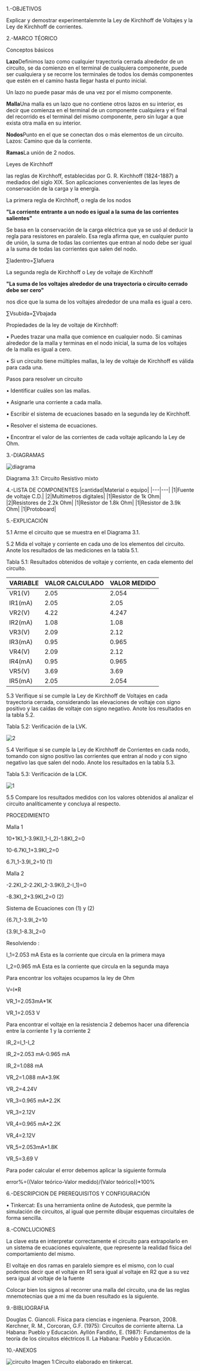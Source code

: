 1.-OBJETIVOS

Explicar y demostrar experimentalemnte la Ley de Kirchhoff de Voltajes y la Ley de Kirchhoff de corrientes.

2.-MARCO TÉORICO

Conceptos básicos

**Lazo**Definimos lazo como cualquier trayectoria cerrada alrededor de un circuito, se da comienzo en el terminal de cualquiera componente, puede ser cualquiera y se recorre los terminales de todos los demás componentes que estén en el camino hasta llegar hasta el punto inicial.

Un lazo no puede pasar más de una vez por el mismo componente.

**Malla**Una malla es un lazo que no contiene otros lazos en su interior, es decir que comienza en el terminal de un componente cualquiera y el final del recorrido es el terminal del mismo componente, pero sin lugar a que exista otra malla en su interior.

**Nodos**Punto en el que se conectan dos o más elementos de un circuito. Lazos: Camino que da la corriente.

**Ramas**La unión de 2 nodos.

Leyes de Kirchhoff

las reglas de Kirchhoff, establecidas por G. R. Kirchhoff (1824-1887) a mediados del siglo XIX. Son aplicaciones convenientes de las leyes de conservación de la carga y la energía.

La primera regla de Kirchhoff, o regla de los nodos

**"La corriente entrante a un nodo es igual a la suma de las corrientes salientes"**

Se basa en la conservación de la carga eléctrica que ya se usó al deducir la regla para resistores en paralelo. Esa regla afirma que, en cualquier punto de unión, la suma de todas las corrientes que entran al nodo debe ser igual a la suma de todas las corrientes que salen del nodo.

∑Iadentro=∑Iafuera

La segunda regla de Kirchhoff o Ley de voltaje de Kirchhoff 

**"La suma de los voltajes alrededor de una trayectoria o circuito cerrado debe ser cero"**

nos dice que la suma de los voltajes alrededor de una malla es igual a cero.

∑Vsubida=∑Vbajada

Propiedades de la ley de voltaje de Kirchhoff:

   • Puedes trazar una malla que comience en cualquier nodo. Si caminas alrededor de la      malla y terminas en el nodo inicial, la suma de los voltajes de la malla es igual a      cero.

  •	Si un circuito tiene múltiples mallas, la ley de voltaje de Kirchhoff es válida para     cada una.

Pasos para resolver un circuito

•	Identificar cuáles son las mallas.

•	Asignarle una corriente a cada malla.

•	Escribir el sistema de ecuaciones basado en la segunda ley de Kirchhoff.

•	Resolver el sistema de ecuaciones.

•	Encontrar el valor de las corrientes de cada voltaje aplicando la Ley de Ohm.

3.-DIAGRAMAS

![diagrama](https://user-images.githubusercontent.com/76057459/102248205-ed477380-3ece-11eb-9a08-bca356ad8b4e.PNG)

Diagrama 3.1: Circuito Resistivo mixto

4.-LISTA DE COMPONENTES
|cantidad|Material o equipo|
|---|---|
|1|Fuente de voltaje C.D.|
|2|Multímetros digitales|
|1|Resistor de 1k Ohm|
|2|Resistores de 2.2k Ohm|
|1|Resistor de 1.8k Ohm|
|1|Resistor de 3.9k Ohm|
|1|Protoboard|

5.-EXPLICACIÓN

5.1 Arme el circuito que se muestra en el Diagrama 3.1.

5.2 Mida el voltaje y corriente en cada uno de los elementos del circuito. Anote los resultados de las mediciones en la tabla 5.1.

Tabla 5.1: Resultados obtenidos de voltaje y corriente, en cada elemento del circuito.

|VARIABLE|VALOR CALCULADO| VALOR MEDIDO|
|---|---|---|
|VR1(V)| 2.05|2.054|
|IR1(mA)| 2.05|2.05|
|VR2(V)|4.22|4.247|
|IR2(mA)|1.08|1.08|
|VR3(V)|2.09|2.12|
|IR3(mA)|0.95|0.965|
|VR4(V)|2.09|2.12|
|IR4(mA)|0.95|0.965|
|VR5(V)|3.69|3.69|
|IR5(mA)|2.05|2.054|

5.3 Verifique si se cumple la Ley de Kirchhoff de Voltajes en cada trayectoria cerrada, considerando las elevaciones de voltaje con signo positivo y las caídas de voltaje con signo negativo. Anote los resultados en la tabla 5.2.

Tabla 5.2: Verificación de la LVK.
                           
![2](https://user-images.githubusercontent.com/76057459/102257394-aeb7b600-3eda-11eb-8678-af68068f7dd9.png)

5.4 Verifique si se cumple la Ley de Kirchhoff de Corrientes en cada nodo, tomando con signo positivo las corrientes que entran al nodo y con signo negativo las que salen del nodo. Anote los resultados en la tabla 5.3.

Tabla 5.3: Verificación de la LCK.

![1](https://user-images.githubusercontent.com/76057459/102257412-b4150080-3eda-11eb-895c-c001426483ff.png)

5.5 Compare los resultados medidos con los valores obtenidos al analizar el circuito analíticamente y concluya al respecto.

PROCEDIMIENTO

Malla 1

10+1KI_1-3.9K(I_1-I_2)-1.8KI_2=0

10-6.7KI_1+3.9KI_2=0

6.7I_1-3.9I_2=10 (1)

Malla 2

-2.2KI_2-2.2KI_2-3.9K(I_2-I_1)=0

-8.3KI_2+3.9KI_2=0 (2)

Sistema de Ecuaciones con (1) y (2)

{6.7I_1-3.9I_2=10

{3.9I_1-8.3I_2=0

Resolviendo :

I_1=2.053 mA Esta es la corriente que circula en la primera maya

I_2=0.965 mA Esta es la corriente que circula en la segunda maya

Para encontrar los voltajes ocupamos la ley de Ohm

V=I*R

VR_1=2.053mA*1K

VR_1=2.053 V

Para encontrar el voltaje en la resistencia 2 debemos hacer una diferencia entre la corriente 1 y la corriente 2

IR_2=I_1-I_2

IR_2=2.053 mA-0.965 mA

IR_2=1.088 mA

VR_2=1.088 mA*3.9K

VR_2=4.24V

VR_3=0.965 mA*2.2K

VR_3=2.12V

VR_4=0.965 mA*2.2K

VR_4=2.12V

VR_5=2.053mA*1.8K

VR_5=3.69 V

Para poder calcular el error debemos aplicar la siguiente formula

error%=((Valor teórico-Valor medido)/(Valor teórico))*100%

6.-DESCRIPCION DE PREREQUISITOS Y CONFIGURACIÓN

•	Tinkercat: Es una herramienta online de Autodesk, que permite la simulación de circuitos, al igual que permite dibujar esquemas circuitales de forma sencilla.

8.-CONCLUCIONES

La clave esta en interpretar correctamente el circuito para extrapolarlo en un sistema de ecuaciones equivalente, que represente la realidad física del comportamiento del mismo.

El voltaje en dos ramas en paralelo siempre es el mismo, con lo cual podemos decir que el voltaje en R1 sera igual al voltaje en R2 que a su vez sera igual al voltaje de la fuente

Colocar bien los signos al recorrer una malla del circuito, una de las reglas mnemotecnias que a mi me da buen resultado es la siguiente.

9.-BIBLIOGRAFIA

Douglas C. Giancoli. Física para ciencias e ingenierıa. Pearson, 2008.
Kerchner, R. M., Corcoran, G.F. (1975): Circuitos de corriente alterna. La Habana: Pueblo y Educación.
Ayllón Fandiño, E. (1987): Fundamentos de la teoría de los circuitos eléctricos II. La Habana: Pueblo y Educación.

10.-ANEXOS

![circuito](https://user-images.githubusercontent.com/76057459/102247810-701bfe80-3ece-11eb-80a9-50a662b43d18.jpg)
Imagen 1:Circuito elaborado en tinkercat.
